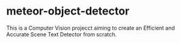 # meteor-object-detector

This is a Computer Vision projecct aiming to create an Efficient and Accurate Scene Text Detector from scratch.






